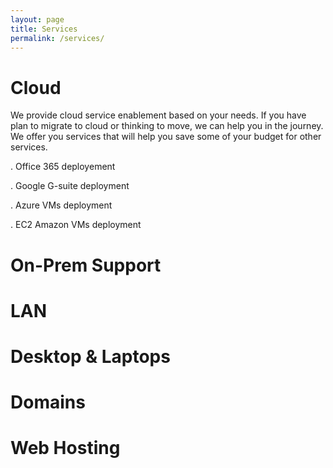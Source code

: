 ```yaml
---
layout: page
title: Services
permalink: /services/
---
```

<h1> Cloud</h1>

We provide cloud service enablement based on your needs. If you have plan to migrate to cloud or thinking to move, we can help you in the journey. We offer you services that will help you save some of your budget for other services.

. Office 365 deployement 

. Google G-suite deployment

. Azure VMs deployment

. EC2 Amazon VMs deployment

<h1>On-Prem Support</h1>

<h1>LAN</h1>

<h1>Desktop & Laptops</h1>

<h1>Domains</h1>

<h1>Web Hosting</h1>



